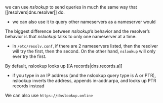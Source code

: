 
we can use *nslookup* to send queries in much the same way that [[resolvers|dns.resolver]] do.
- we can also use it to query other nameservers as a nameserver would

The biggest difference between *nslookup*’s behavior and the resolver’s behavior is that *nslookup* talks to only one nameserver at a time.
- in `/etc/resolv.conf`, if there are 2 nameservers listed, then the resolver will try the first, then the second. On the other hand, `nslookup` will only ever try the first.

By default, nslookup looks up [[A records|dns.records.a]]
- if you type in an IP address (and the nslookup query type is A or PTR), nslookup inverts the address, appends in-addr.arpa, and looks up PTR records instead

We can also use `https://dnslookup.online`